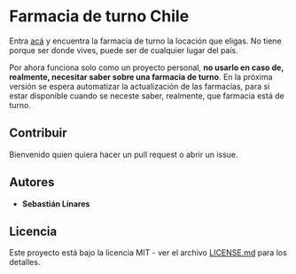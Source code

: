 # Farmacia de turno Chile

Entra [acá](https://farmaciadeturnochile.netlify.com/) y encuentra la farmacia de turno la locación que eligas. No tiene porque ser donde vives, puede ser de cualquier lugar del país.

Por ahora funciona solo como un proyecto personal, **no usarlo en caso de, realmente, necesitar saber sobre una farmacia de turno**. En la próxima versión se espera automatizar la actualización de las farmacias, para si estar disponible cuando se neceste saber, realmente, que farmacia está de turno.
## Contribuir

Bienvenido quien quiera hacer un pull request o abrir un issue.

## Autores

* **Sebastián Linares**

## Licencia

Este proyecto está bajo la licencia MIT - ver el archivo [LICENSE.md](LICENSE.md) para los detalles.
